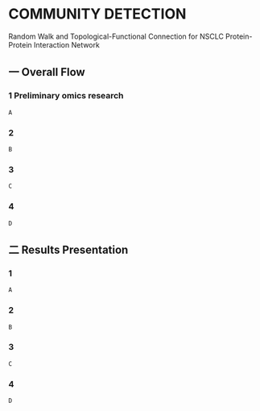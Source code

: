 # COMMUNITY DETECTION
Random Walk and Topological-Functional Connection for NSCLC Protein-Protein Interaction Network 

## 一 Overall Flow
### 1 Preliminary omics research
    A
### 2
    B
### 3
    C
### 4
    D

## 二 Results Presentation
### 1 
    A
### 2
    B
### 3
    C
### 4
    D
